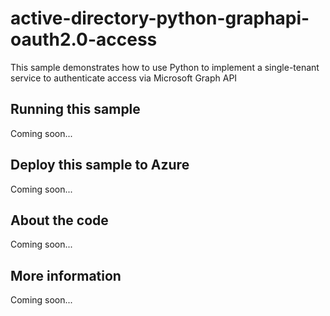 # active-directory-python-graphapi-oauth2.0-access
This sample demonstrates how to use Python to implement a single-tenant service to authenticate access via Microsoft Graph API
## Running this sample
Coming soon...
## Deploy this sample to Azure
Coming soon...
## About the code
Coming soon...
## More information
Coming soon...